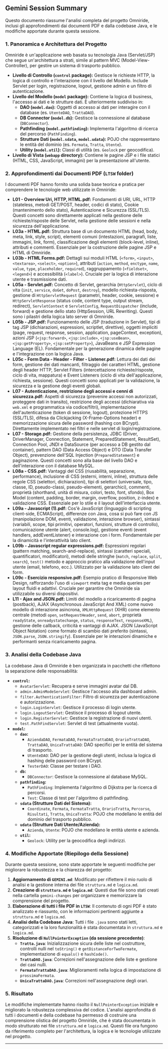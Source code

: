 ## Gemini Session Summary

Questo documento riassume l'analisi completa del progetto Omniride, inclusi gli approfondimenti dai documenti PDF e dalla codebase Java, e le modifiche apportate durante questa sessione.

### 1. Panoramica e Architettura del Progetto

Omniride è un'applicazione web basata su tecnologia Java (Servlet/JSP) che segue un'architettura a strati, simile al pattern MVC (Model-View-Controller), per gestire un sistema di trasporto pubblico.

*   **Livello di Controllo (`control` package):** Gestisce le richieste HTTP, la logica di controllo e l'interazione con il livello del Modello. Include Servlet per login, registrazione, logout, gestione admin e un filtro di autenticazione.
*   **Livello del Modello (`model` package):** Contiene la logica di business, l'accesso ai dati e le strutture dati. È ulteriormente suddiviso in:
    *   **DAO (`model.dao`):** Oggetti di accesso ai dati per interagire con il database (es. `UtenteDAO`, `TrattaDAO`).
    *   **DB Connector (`model.db`):** Gestisce la connessione al database (`DBConnector`).
    *   **Pathfinding (`model.pathfinding`):** Implementa l'algoritmo di ricerca del percorso (`PathFinding`).
    *   **Strutture Dati (`model.sdata`, `model.udata`):** POJO che rappresentano le entità del dominio (es. `Fermata`, `Tratta`, `Utente`).
    *   **Utility (`model.util`):** Classi di utilità (es. `Geolock` per geocodifica).
*   **Livello di Vista (`webapp` directory):** Contiene le pagine JSP e i file statici (HTML, CSS, JavaScript, immagini) per la presentazione all'utente.

### 2. Approfondimenti dai Documenti PDF (`LTSW` folder)

I documenti PDF hanno fornito una solida base teorica e pratica per comprendere le tecnologie web utilizzate in Omniride:

*   **L01 - Overview Uri, HTTP, HTML.pdf:** Fondamenti di URI, URL, HTTP (stateless, metodi GET/POST, header, codici di stato), Cookie (mantenimento dello stato), Autenticazione e Sicurezza (SSL/TLS). Questi concetti sono direttamente applicati nella gestione delle richieste/risposte delle Servlet, nella gestione delle sessioni e nella sicurezza dell'applicazione.
*   **L03a - HTML.pdf:** Struttura base di un documento HTML (head, body, meta, link, style, script), elementi comuni (intestazioni, paragrafi, liste, immagini, link, form), classificazione degli elementi (block-level, inline), attributi e commenti. Essenziale per la costruzione delle pagine JSP e HTML di Omniride.
*   **L03b - HTML Forms.pdf:** Dettagli sui moduli HTML (`<form>`, `<input>`, `<textarea>`, `<select>`, `<option>`), attributi (`action`, `method`, `enctype`, `name`, `value`, `type`, `placeholder`, `required`), raggruppamento (`<fieldset>`, `<legend>`) e accessibilità (`<label>`). Cruciale per la logica di interazione utente e trasmissione dati.
*   **L05a - Servlet.pdf:** Concetto di Servlet, gerarchia (`HttpServlet`), ciclo di vita (`init`, `service`, `doGet`, `doPost`, `destroy`), modello richiesta-risposta, gestione di `HttpServletRequest` (parametri, header, cookie, sessione) e `HttpServletResponse` (status code, content type, output stream, redirect), `ServletContext` e `ServletConfig`, `RequestDispatcher` (include, forward) e gestione dello stato (HttpSession, URL Rewriting). Questi sono i pilastri della logica lato server di Omniride.
*   **L05b - JSP.pdf:** Funzionamento delle JSP (traduzione in Servlet), tipi di tag JSP (dichiarazioni, espressioni, scriptlet, direttive), oggetti impliciti (page, request, response, session, application, pageContext, exception), azioni JSP (`<jsp:forward>`, `<jsp:include>`, `<jsp:useBean>`, `<jsp:getProperty>`, `<jsp:setProperty>`), JavaBeans e JSP Expression Language (EL). Fondamentale per la generazione dinamica delle pagine e l'integrazione con la logica Java.
*   **L05c - Form Data - Header - Filter - Listener.pdf:** Lettura dei dati dei form, gestione dei dati mancanti, filtraggio dei caratteri HTML, gestione degli header HTTP, Servlet Filters (intercettazione richieste/risposte, ciclo di vita, mappatura) e Event Listeners (ciclo di vita dell'applicazione, richiesta, sessione). Questi concetti sono applicati per la validazione, la sicurezza e la gestione degli eventi globali.
*   **L07 - Autenticazione, restrizione degli accessi e cenni di sicurezza.pdf:** Aspetti di sicurezza (prevenire accessi non autorizzati, proteggere dati in transito), restrizione degli accessi (dichiarativa via `web.xml` e programmatica via codice/filtri), implementazione dell'autenticazione (token di sessione, logout), protezione HTTPS (SSL/TLS), difesa da Clickjacking (X-Frame-Options header) e memorizzazione sicura delle password (hashing con BCrypt). Direttamente implementato nei filtri e nelle servlet di login/registrazione.
*   **L07 - Storage.pdf:** Gestione della persistenza, JDBC (Driver, DriverManager, Connection, Statement, PreparedStatement, ResultSet), Connection Pool, JNDI e DataSource (per accesso a DB gestito dal container), pattern DAO (Data Access Object) e DTO (Data Transfer Object), prevenzione dell'SQL Injection (`PreparedStatement`) e paginazione. Questi concetti sono alla base del livello DAO e dell'interazione con il database MySQL.
*   **L08a - CSS.pdf:** Vantaggi del CSS (riusabilità, separazione, performance), inclusione di CSS (esterni, interni, inline), struttura delle regole CSS (selettori, dichiarazioni), tipi di selettori (universale, tipo, classe, ID, pseudo-classi, pseudo-elementi, gerarchici), commenti, proprietà (shorthand, unità di misura, colori, testo, font, sfondo), Box Model (content, padding, border, margin, overflow, position, z-index) e validazione CSS. Essenziale per lo stile e il layout dell'interfaccia utente.
*   **L09a - Javascript (1).pdf:** Cos'è JavaScript (linguaggio di scripting client-side, ECMAScript), differenze con Java, cosa si può fare con JS (manipolazione DOM, eventi, validazione, interazione browser), sintassi (variabili, scope, tipi primitivi, operatori, funzioni, strutture di controllo), comunicazione utente (alert, console.log), gestione eventi (event handlers, addEventListener) e interazione con i form. Fondamentale per la dinamicità e l'interattività lato client.
*   **L09b - Javascript regular expressions.pdf:** Espressioni regolari (pattern matching, search-and-replace), sintassi (caratteri speciali, quantificatori, modificatori), metodi delle stringhe (`match`, `replace`, `split`, `search`), `test()` metodo e approccio pratico alla validazione dell'input utente (email, telefono, ecc.). Utilizzato per la validazione lato client dei form.
*   **L09c - Esercizio responsive.pdf:** Esempio pratico di Responsive Web Design, rafforzando l'uso di `viewport` meta tag e media queries per layout fluidi e adattivi. Cruciale per garantire che Omniride sia utilizzabile su diversi dispositivi.
*   **L11 - Ajax and JSON.pdf:** Limiti del modello a ricaricamento di pagina (postback), AJAX (Asynchronous JavaScript And XML) come nuovo modello di interazione asincrona, `XMLHttpRequest` (XHR) come elemento centrale (metodi `open`, `setRequestHeader`, `send`, `abort`, proprietà `readyState`, `onreadystatechange`, `status`, `responseText`, `responseXML`), gestione delle callback, criticità e vantaggi di AJAX. JSON (JavaScript Object Notation) come formato di scambio dati preferito (sintassi, `JSON.parse`, `JSON.stringify`). Essenziale per le interazioni dinamiche e performanti senza ricaricamento pagina.

### 3. Analisi della Codebase Java

La codebase Java di Omniride è ben organizzata in pacchetti che riflettono la separazione delle responsabilità:

*   **`control`:**
    *   `AvatarServlet`: Recupera e serve immagini avatar dal DB.
    *   `admin.AdminModeServlet`: Gestisce l'accesso alla dashboard admin.
    *   `filter.AuthenticationFilter`: Filtro di sicurezza per autenticazione e autorizzazione.
    *   `login.LoginServlet`: Gestisce il processo di login utente.
    *   `login.LogoutServlet`: Gestisce il processo di logout utente.
    *   `login.RegisterServlet`: Gestisce la registrazione di nuovi utenti.
    *   `test.PathFindServlet`: Servlet di test (attualmente vuota).
*   **`model`:**
    *   **`dao`:**
        *   `AziendaDAO`, `FermataDAO`, `FermataTrattaDAO`, `OrarioTrattaDAO`, `TrattaDAO`, `UnicaTrattaDAO`: DAO specifici per le entità del sistema di trasporto.
        *   `UtenteDAO`: DAO per la gestione degli utenti, inclusa la logica di hashing delle password con BCrypt.
        *   `TesterDAO`: Classe per testare i DAO.
    *   **`db`:**
        *   `DBConnector`: Gestisce la connessione al database MySQL.
    *   **`pathfinding`:**
        *   `PathFinding`: Implementa l'algoritmo di Dijkstra per la ricerca di percorsi.
        *   `Test`: Classe di test per l'algoritmo di pathfinding.
    *   **`sdata` (Strutture Dati del Sistema):**
        *   `Coordinate`, `Fermata`, `FermataTratta`, `OrarioTratta`, `Percorso`, `Risultati`, `Tratta`, `UnicaTratta`: POJO che modellano le entità del dominio del trasporto pubblico.
    *   **`udata` (Strutture Dati Utente/Azienda):**
        *   `Azienda`, `Utente`: POJO che modellano le entità utente e azienda.
    *   **`util`:**
        *   `Geolock`: Utility per la geocodifica degli indirizzi.

### 4. Modifiche Apportate (Riepilogo della Sessione)

Durante questa sessione, sono state apportate le seguenti modifiche per migliorare la robustezza e la chiarezza del progetto:

1.  **Aggiornamento di `GEMINI.md`**: Modificato per riflettere il mio ruolo di analisi e la gestione interna dei file `struttura.md` e `logica.md`.
2.  **Creazione di `struttura.md` e `logica.md`**: Questi due file sono stati creati nella cartella `gemini-changes` per organizzare e memorizzare la comprensione del progetto.
3.  **Elaborazione di tutti i file PDF in `LTSW`**: Il contenuto di ogni PDF è stato analizzato e riassunto, con le informazioni pertinenti aggiunte a `struttura.md` e `logica.md`.
4.  **Analisi della Codebase Java**: Tutti i file `.java` sono stati letti, categorizzati e la loro funzionalità è stata documentata in `struttura.md` e `logica.md`.
5.  **Risoluzione di `NullPointerException` (da sessione precedente)**:
    *   **`Tratta.java`**: Inizializzazione sicura delle liste nel costruttore, controlli nulli nel `toString()` e `getDistanceForTwoFermate`, implementazione di `equals()` e `hashCode()`.
    *   **`TrattaDAO.java`**: Correzioni nell'assegnazione delle liste e gestione dei casi nulli.
    *   **`FermataTrattaDAO.java`**: Miglioramenti nella logica di impostazione di `prossimaFermata`.
    *   **`UnicaTrattaDAO.java`**: Correzioni nell'assegnazione degli orari.

### 5. Risultato

Le modifiche implementate hanno risolto il `NullPointerException` iniziale e migliorato la robustezza complessiva del codice. L'analisi approfondita di tutti i documenti e della codebase ha permesso di costruire una comprensione olistica del progetto Omniride, che è stata documentata in modo strutturato nei file `struttura.md` e `logica.md`. Questi file ora fungono da riferimento completo per l'architettura, la logica e le tecnologie utilizzate nel progetto.

---

